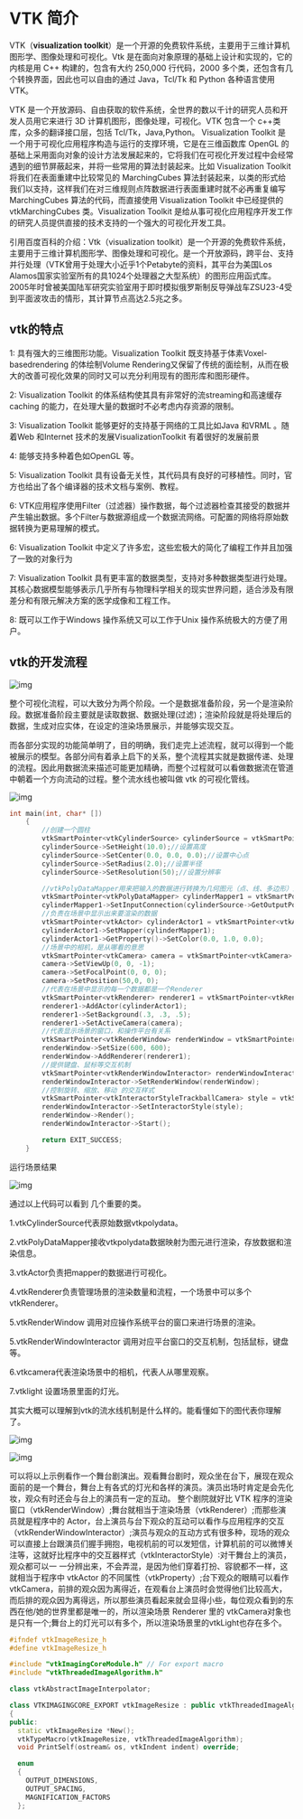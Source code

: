

# VTK 简介

VTK（**visualization toolkit**）是一个开源的免费软件系统，主要用于三维计算机图形学、图像处理和可视化。Vtk 是在面向对象原理的基础上设计和实现的，它的内核是用 C++ 构建的，包含有大约 250,000 行代码，2000 多个类，还包含有几个转换界面，因此也可以自由的通过 Java，Tcl/Tk 和 Python 各种语言使用 VTK。

VTK 是一个开放源码、自由获取的软件系统，全世界的数以千计的研究人员和开发人员用它来进行 3D 计算机图形，图像处理，可视化。VTK 包含一个 c++类库，众多的翻译接口层，包括 Tcl/Tk，Java,Python。 Visualization Toolkit 是一个用于可视化应用程序构造与运行的支撑环境，它是在三维函数库 OpenGL 的基础上采用面向对象的设计方法发展起来的，它将我们在可视化开发过程中会经常遇到的细节屏蔽起来，并将一些常用的算法封装起来。比如 Visualization Toolkit 将我们在表面重建中比较常见的 MarchingCubes 算法封装起来，以类的形式给我们以支持，这样我们在对三维规则点阵数据进行表面重建时就不必再重复编写 MarchingCubes 算法的代码，而直接使用 Visualization Toolkit 中已经提供的 vtkMarchingCubes 类。Visualization Toolkit 是给从事可视化应用程序开发工作的研究人员提供直接的技术支持的一个强大的可视化开发工具。

引用百度百科的介绍：Vtk（visualization toolkit）是一个开源的免费软件系统，主要用于三维计算机图形学、图像处理和可视化。是一个开放源码，跨平台、支持并行处理（VTK曾用于处理大小近乎1个Petabyte的资料，其平台为美国Los Alamos国家实验室所有的具1024个处理器之大型系统）的图形应用函式库。2005年时曾被美国陆军研究实验室用于即时模拟俄罗斯制反导弹战车ZSU23-4受到平面波攻击的情形，其计算节点高达2.5兆之多。



## vtk的特点

1: 具有强大的三维图形功能。Visualization Toolkit 既支持基于体素Voxel-basedrendering 的体绘制Volume Rendering又保留了传统的面绘制，从而在极大的改善可视化效果的同时又可以充分利用现有的图形库和图形硬件。

2: Visualization Toolkit 的体系结构使其具有非常好的流streaming和高速缓存caching 的能力，在处理大量的数据时不必考虑内存资源的限制。

3: Visualization Toolkit 能够更好的支持基于网络的工具比如Java 和VRML 。随着Web 和Internet 技术的发展VisualizationToolkit 有着很好的发展前景

4: 能够支持多种着色如OpenGL 等。

5: Visualization Toolkit 具有设备无关性，其代码具有良好的可移植性。同时，官方也给出了各个编译器的技术文档与案例、教程。

6: VTK应用程序使用Filter（过滤器）操作数据，每个过滤器检查其接受的数据并产生输出数据。多个Filter与数据源组成一个数据流网络。可配置的网络将原始数据转换为更易理解的模式。

6: Visualization Toolkit 中定义了许多宏，这些宏极大的简化了编程工作并且加强了一致的对象行为

7: Visualization Toolkit 具有更丰富的数据类型，支持对多种数据类型进行处理。其核心数据模型能够表示几乎所有与物理科学相关的现实世界问题，适合涉及有限差分和有限元解决方案的医学成像和工程工作。

8: 既可以工作于Windows 操作系统又可以工作于Unix 操作系统极大的方便了用户。



## vtk的开发流程

![img](vtk_Note.assets/v2-e15ae8ac74ee4eb89c1232bf5c31088f_720w.webp)

整个可视化流程，可以大致分为两个阶段。一个是数据准备阶段，另一个是渲染阶段。数据准备阶段主要就是读取数据、数据处理(过滤)；渲染阶段就是将处理后的数据，生成对应实体，在设定的渲染场景展示，并能够实现交互。

而各部分实现的功能简单明了，目的明确，我们走完上述流程，就可以得到一个能被展示的模型。各部分间有着承上启下的关系，整个流程其实就是数据传递、处理的流程。因此用数据流来描述可能更加精确，而整个过程就可以看做数据流在管道中朝着一个方向流动的过程。整个流水线也被叫做 vtk 的可视化管线。

![img](vtk_Note.assets/v2-dec060ce814a3165a401d0a25d4083fc_720w.webp)

```cpp
int main(int, char* [])
    {
        //创建一个圆柱
        vtkSmartPointer<vtkCylinderSource> cylinderSource = vtkSmartPointer<vtkCylinderSource>::New();
        cylinderSource->SetHeight(10.0);//设置高度
        cylinderSource->SetCenter(0.0, 0.0, 0.0);//设置中心点
        cylinderSource->SetRadius(2.0);//设置半径
        cylinderSource->SetResolution(50);//设置分辨率

        //vtkPolyDataMapper用来把输入的数据进行转换为几何图元（点、线、多边形）进行渲染
        vtkSmartPointer<vtkPolyDataMapper> cylinderMapper1 = vtkSmartPointer<vtkPolyDataMapper>::New();
        cylinderMapper1->SetInputConnection(cylinderSource->GetOutputPort());
        //负责在场景中显示出来要渲染的数据
        vtkSmartPointer<vtkActor> cylinderActor1 = vtkSmartPointer<vtkActor>::New();
        cylinderActor1->SetMapper(cylinderMapper1);
        cylinderActor1->GetProperty()->SetColor(0.0, 1.0, 0.0);
        //场景中的相机，是从哪看的意思
        vtkSmartPointer<vtkCamera> camera = vtkSmartPointer<vtkCamera>::New();
        camera->SetViewUp(0, 0, -1);
        camera->SetFocalPoint(0, 0, 0);
        camera->SetPosition(50,0, 0);
        //代表在场景中显示的每一个数据都是一个Renderer
        vtkSmartPointer<vtkRenderer> renderer1 = vtkSmartPointer<vtkRenderer>::New();
        renderer1->AddActor(cylinderActor1);
        renderer1->SetBackground(.3, .3, .5);
        renderer1->SetActiveCamera(camera);
        //代表显示场景的窗口，和操作平台有关系
        vtkSmartPointer<vtkRenderWindow> renderWindow = vtkSmartPointer<vtkRenderWindow>::New();
        renderWindow->SetSize(600, 600);
        renderWindow->AddRenderer(renderer1);
        //提供键盘、鼠标等交互机制
        vtkSmartPointer<vtkRenderWindowInteractor> renderWindowInteractor = vtkSmartPointer<vtkRenderWindowInteractor>::New();
        renderWindowInteractor->SetRenderWindow(renderWindow);
        //控制旋转、缩放、移动 的交互样式
        vtkSmartPointer<vtkInteractorStyleTrackballCamera> style = vtkSmartPointer<vtkInteractorStyleTrackballCamera>::New();
        renderWindowInteractor->SetInteractorStyle(style);
        renderWindow->Render();
        renderWindowInteractor->Start();

        return EXIT_SUCCESS;
    }
```



运行场景结果

![img](vtk_Note.assets/v2-dbd0c3a7625f0a281d9c720785d2ed7b_720w.webp)

通过以上代码可以看到 几个重要的类。

1.vtkCylinderSource代表原始数据vtkpolydata。

2.vtkPolyDataMapper接收vtkpolydata数据映射为图元进行渲染，存放数据和渲染信息。

3.vtkActor负责把mapper的数据进行可视化。

4.vtkRenderer负责管理场景的渲染数量和流程，一个场景中可以多个vtkRenderer。

5.vtkRenderWindow 调用对应操作系统平台的窗口来进行场景的渲染。

5.vtkRenderWindowInteractor 调用对应平台窗口的交互机制，包括鼠标，键盘等。

6.vtkcamera代表渲染场景中的相机，代表人从哪里观察。

7.vtklight 设置场景里面的灯光。

其实大概可以理解到vtk的流水线机制是什么样的。能看懂如下的图代表你理解了。




![img](vtk_Note.assets/v2-1331b99fbb2164f6e5778b57ec404eb9_720w.webp)



![img](vtk_Note.assets/v2-117e8fe34d2c5a5e16fc48a4957c5353_720w.webp)

可以将以上示例看作一个舞台剧演出。观看舞台剧时，观众坐在台下，展现在观众面前的是一个舞台，舞台上有各式的灯光和各样的演员。演员出场时肯定是会先化妆，观众有时还会与台上的演员有一定的互动。 整个剧院就好比 VTK 程序的渲染窗口（vtkRenderWindow）;舞台就相当于渲染场景（vtkRenderer）;而那些演员就是程序中的 Actor，台上演员与台下观众的互动可以看作与应用程序的交互（vtkRenderWindowInteractor）;演员与观众的互动方式有很多种，现场的观众可以直接上台跟演员们握手拥抱，电视机前的可以发短信，计算机前的可以微博关注等，这就好比程序中的交互器样式（vtkInteractorStyle）∶对干舞台上的演员，观众都可以一 一分辨出来，不会弄混，是因为他们穿着打扮、容貌都不一样，这就相当于程序中 vtkActor 的不同属性（vtkProperty）;台下观众的眼睛可以看作 vtkCamera，前排的观众因为离得近，在观看台上演员时会觉得他们比较高大，而后排的观众因为离得远，所以那些演员看起来就会显得小些，每位观众看到的东西在他/她的世界里都是唯一的，所以渲染场景 Renderer 里的 vtkCamera对象也是只有一个;舞台上的灯光可以有多个，所以渲染场景里的vtkLight也存在多个。

















```cpp
#ifndef vtkImageResize_h
#define vtkImageResize_h

#include "vtkImagingCoreModule.h" // For export macro
#include "vtkThreadedImageAlgorithm.h"

class vtkAbstractImageInterpolator;

class VTKIMAGINGCORE_EXPORT vtkImageResize : public vtkThreadedImageAlgorithm
{
public:
  static vtkImageResize *New();
  vtkTypeMacro(vtkImageResize, vtkThreadedImageAlgorithm);
  void PrintSelf(ostream& os, vtkIndent indent) override;

  enum
  {
    OUTPUT_DIMENSIONS,
    OUTPUT_SPACING,
    MAGNIFICATION_FACTORS
  };
```



















